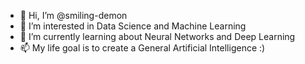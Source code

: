 - 👋 Hi, I’m @smiling-demon
- 👀 I’m interested in Data Science and Machine Learning
- 🌱 I’m currently learning about Neural Networks and Deep Learning
- 📫 My life goal is to create a General Artificial Intelligence :)

<!---
smiling-demon/smiling-demon is a ✨ special ✨ repository because its `README.md` (this file) appears on your GitHub profile.
You can click the Preview link to take a look at your changes.
--->
